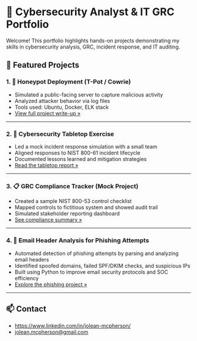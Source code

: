 # 💼 Cybersecurity Analyst & IT GRC Portfolio

Welcome! This portfolio highlights hands-on projects demonstrating my skills in cybersecurity analysis, GRC, incident response, and IT auditing.

## 🔐 Featured Projects

### 1. 🐍 Honeypot Deployment (T-Pot / Cowrie)
- Simulated a public-facing server to capture malicious activity
- Analyzed attacker behavior via log files
- Tools used: Ubuntu, Docker, ELK stack
- [View full project write-up »](https://github.com/JoleanMcPherson/Cybersecurity-Porfolio/blob/f2ffa354b7b83aebcf1d68a36f7e2ffb6adf4970/Honeypot)

---

### 2. 🎲 Cybersecurity Tabletop Exercise
- Led a mock incident response simulation with a small team
- Aligned responses to NIST 800-61 incident lifecycle
- Documented lessons learned and mitigation strategies
- [Read the tabletop report »](https://github.com/JoleanMcPherson/Cybersecurity-Porfolio/blob/05dd8f230dcd6d55b08e33a575aa20140ebbe09c/Tabletop%20Exercise)

---

### 3. 📋 GRC Compliance Tracker (Mock Project)
- Created a sample NIST 800-53 control checklist
- Mapped controls to fictitious system and showed audit trail
- Simulated stakeholder reporting dashboard
- [See compliance summary »](https://github.com/JoleanMcPherson/GRC-NIST-Compliance-Portfolio/blob/6373ecee4b426e01587b3d931946a813f79ea5b6/README.md)

---

### 4. 📧 Email Header Analysis for Phishing Attempts
- Automated detection of phishing attempts by parsing and analyzing email headers
- Identified spoofed domains, failed SPF/DKIM checks, and suspicious IPs
- Built using Python to improve email security protocols and SOC efficiency
- [Explore the phishing project »](https://github.com/JoleanMcPherson/Cybersecurity-Porfolio/blob/d2a810b756a0ba51a2d49579ce9cd4c0a04b8722/Email%20Header%20Analysis%20for%20Phishing%20Attempts)

---

## 📫 Contact
- https://www.linkedin.com/in/jolean-mcpherson/
- jolean.mcpherson@gmail.com
